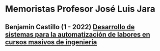 # Memoristas Profesor José Luis Jara

## Benjamin Castillo (1 - 2022) [Desarrollo de sistemas para la automatización de labores en cursos masivos de ingeniería](https://github.com/jljara/Memoristas/tree/main/Benjamin%20Castillo)
